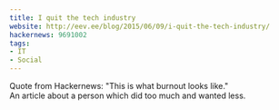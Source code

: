 ```yaml
---
title: I quit the tech industry
website: http://eev.ee/blog/2015/06/09/i-quit-the-tech-industry/
hackernews: 9691002
tags:
- IT
- Social
---
```


Quote from Hackernews: "This is what burnout looks like."<br>
An article about a person which did too much and wanted less.
